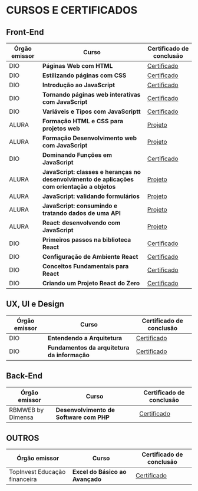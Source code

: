 # CURSOS E CERTIFICADOS 

## Front-End
| Órgão emissor   | Curso                                              | Certificado de conclusão                                                                      |
| --------------- | -------------------------------------------------- | --------------------------------------------------------------------------------------------- |
| DIO | **Páginas Web com HTML** | <a href="https://www.dio.me/certificate/B7A29CC8/share">Certificado</a> |               |
| DIO | **Estilizando páginas com CSS** | <a href="https://www.dio.me/certificate/DBCB88AA/share">Certificado</a> |               |
| DIO | **Introdução ao JavaScript** | <a href="https://www.dio.me/certificate/4BDBF8E4/share">Certificado</a> |               |
| DIO | **Tornando páginas web interativas com JavaScript** | <a href="https://www.dio.me/certificate/D5F9B148/share">Certificado</a> |               |
| DIO | **Variáveis e Tipos com JavaScriptt** | <a href="https://www.dio.me/certificate/6CC59D01/share">Certificado</a> |               |
| ALURA | **Formação HTML e CSS para projetos web** | <a href="https://leticiaocr.github.io/formacao-html-e-css/">Projeto</a> |               |
| ALURA | **Formação Desenvolvimento web com JavaScript** | <a href="https://leticiaocr.github.io/alura-midi/">Projeto</a> |               |
| DIO | **Dominando Funções em JavaScript** | <a href="https://www.dio.me/certificate/198C443C/share">Certificado</a> |               |
| ALURA | **JavaScript: classes e heranças no desenvolvimento de aplicações com orientação a objetos** | <a href="https://leticiaocr.github.io/devsEDragons/">Projeto</a> |               |
| ALURA | **JavaScript: validando formulários** | <a href="https://leticiaocr.github.io/validaFormulario/">Projeto</a> |               |
| ALURA | **JavaScript: consumindo e tratando dados de uma API** | <a href="https://leticiaocr.github.io/consumindoAPI/">Projeto</a> |               |
| ALURA | **React: desenvolvendo com JavaScript** | <a href="https://github.com/leticiaocr/organo.git/">Projeto</a> |               |
| DIO | **Primeiros passos na biblioteca React** | <a href="https://www.dio.me/certificate/B8BCC3B5/share">Certificado</a> |               |
| DIO | **Configuração de Ambiente React** | <a href="https://www.dio.me/certificate/8D64233F/share">Certificado</a> |               |
| DIO | **Conceitos Fundamentais para React** | <a href="https://www.dio.me/certificate/4F54CABD/share">Certificado</a> |               |
| DIO | **Criando um Projeto React do Zero** | <a href="https://www.dio.me/certificate/81FBD87E/share">Certificado</a> |               |


## UX, UI e Design
| Órgão emissor   | Curso                                              | Certificado de conclusão                                                                      |
| --------------- | -------------------------------------------------- | --------------------------------------------------------------------------------------------- |
| DIO | **Entendendo a Arquitetura** | <a href="https://www.dio.me/certificate/A0CC9633/share">Certificado</a> |
| DIO | **Fundamentos da arquitetura da informação** | <a href="https://www.dio.me/certificate/00FB9F0E/share">Certificado</a> |




## Back-End
| Órgão emissor   | Curso                                              | Certificado de conclusão                                                                      |
| --------------- | -------------------------------------------------- | --------------------------------------------------------------------------------------------- |
| RBMWEB by Dimensa | **Desenvolvimento de Software com PHP** | <a href="https://drive.google.com/file/d/1QssrxdieE8BqZLzXVzhJfESCcSJbDndB/view?usp=sharing">Certificado</a> |



## OUTROS
| Órgão emissor   | Curso                                        | Certificado de conclusão                                                                                                   |
| --------------- | -------------------------------------------- | -------------------------------------------------------------------------------------------------------------------------- |
|TopInvest Educação financeira | **Excel do Básico ao Avançado** | <a href="https://drive.google.com/file/d/1vWHY0USlNyoyFqTJhROAfguT1qVI2W34/view?usp=sharing">Certificado</a> |



